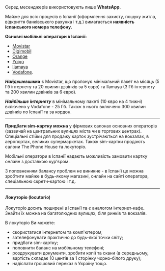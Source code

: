 Серед месенджерів використовують лише **WhatsApp.**

Майже для всіх процесів в Іспанії (оформлення захисту, пошуку житла, відкриття банківського рахунка і т.д.) вимагається **наявність іспанського номера телефону.**

**Основні мобільні оператори в Іспанії:**

- [Movistar](https://web.movistar.es/landings/?custom=176066429_kwd-1414061417473&sem=sem-brand_extended_brand&tc_alt=33569&n_o_pst=n_o_pst&n_okw=movistar%20.com_b__c_49650107706_176066429_kwd-1414061417473_&gclid=Cj0KCQiApb2bBhDYARIsAChHC9v8ocik17Hz6inHAA4Q479nfXXzxnnz6XUEtC7e-xuefGc0V8mLaCcaAkG5EALw_wcB&gclsrc=aw.ds)
- [Digimobil](https://www.digimobil.es/?gclid=Cj0KCQiApb2bBhDYARIsAChHC9vjOeL6qzpCisWwVqP6G0nR3kjZk0W6dS1Qorbr3PJgyCROoOnrlZUaAs5rEALw_wcB)
- [Orange](https://www.orange.es/promociones-ofertas?utm_source=google&utm_medium=cpc&utm_term=cpc_google_MARCAAMPLIA_BRA_RES_PC&utm_content=Marca%7cMARCA%7cmarcaamplia_BRA_spa_sem_enh_BRO_drs_google_+orange_Broad&utm_campaign=UNDbrand&AAC_PROMO_CODE=11001&wcmp=104303919&wmatch=b&wkwd=%2Borange&wad=537068908982&wpos=&wdt=c&wdm=&gclid=Cj0KCQiApb2bBhDYARIsAChHC9sG7rukE8EjPN9SKPuIrpONNDs-BXZWPTjFYmghstXAJZxYVqmD2o8aAn6HEALw_wcB&gclsrc=aw.ds)
- [Yoigo](https://www.yoigo.com/?utm_id=NDLyBl2202&gclid=Cj0KCQiApb2bBhDYARIsAChHC9ttJ4EkyA76pm6505-ub1XBCf4XZA4Dk7HHgQf5yO5K7YFYqBrtDuwaAg26EALw_wcB)
- [llamaya](https://www.llamaya.com/)
- [Vodafone](https://www.vodafone.es/c/particulares/es/productos-y-servicios/movil/contrato/tarifas-contrato/).

<section type="note">

***Найдешевшими*** є Movistar, що пропонує мінімальний пакет на місяць (5 Гб інтернету та 20 хвилин дзвінків за 5 євро) та llamaya (3 Гб інтернету та 200 хвилин дзвінків за 6 євро).

***Найбільше інтернету*** в мінімальному пакеті (10 євро на 4 тижні) включено у Vodafone - 25 Гб. Також в нього включено 300 хвилин дзвінків по Іспанії та за кордон.
</section>

***

**Придбати sim-картку можна** у фірмових салонах основних операторів (зазвичай на центральних вулицях міста чи в торгових центрах). Спеціальні стійки для продажу карток зустрічаються на вокзалах, в аеропортах, великих супермаркетах. Також sim-картки продають салони The Phone House та локуторіо.

<section type="tip">

Мобільні оператори в Іспанії надають можливість замовити картку онлайн з доставкою кур'єром.
</section>

З поповненням балансу проблем не виникне - в Іспанії це можна зробтити майже в будь-якому магазині, онлайн на сайті оператора, спеціальною скретч-картою і т.д.

***

#### Локуторіо (locutorio)

Локуторіо досить поширені в Іспанії та є аналогом інтернет-кафе. Знайти їх можна на багатолюдних вулицях, біля ринків та вокзалів.

В локуторіо Ви можете:

- скористатися інтернетом та комп'ютером;
- зателефонувати практично до будь-якої точки світу;
- придбати sim-картку;
- поповнити баланс на мобільному телефоні;
- роздрукувати документи, зробити копії та скани (в середньому, вартість складає 10 центів за 1 сторінку чорно-білого друку);
- надіслати грошовий переказ в Україну тощо.
